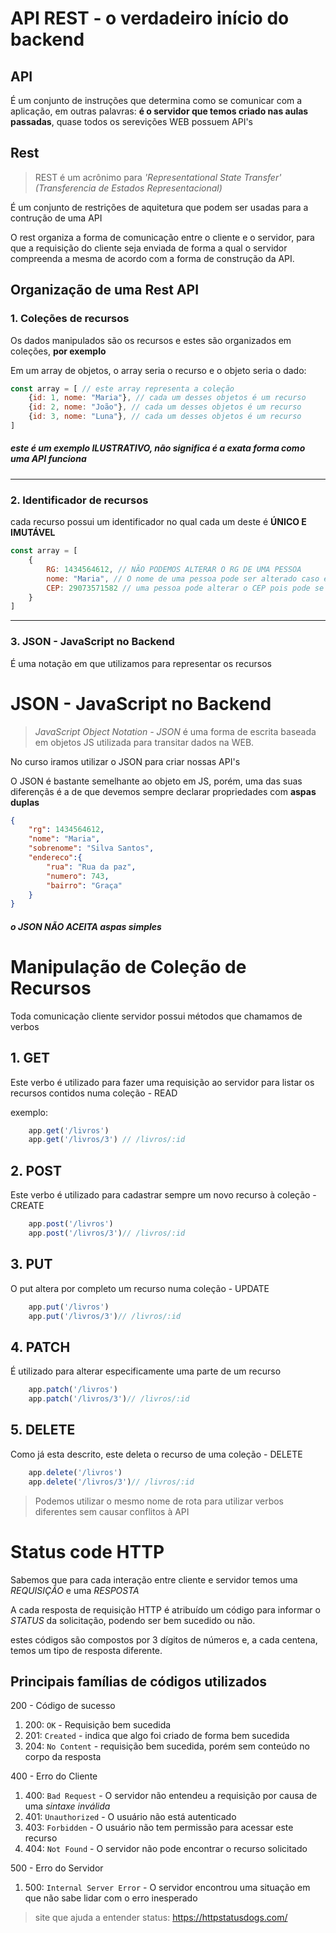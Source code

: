 # API REST - o verdadeiro início do backend

## API
É um conjunto de instruções que determina como se comunicar com a aplicação, em outras palavras: **é o servidor que temos criado nas aulas passadas**, quase todos os serevições WEB possuem API's

## Rest
> REST é um acrônimo para *'Representational State Transfer' (Transferencia de Estados Representacional)*

É um conjunto de restrições de aquitetura que podem ser usadas para a contrução de uma API


O rest organiza a forma de comunicação entre o cliente e o servidor, para que a requisição do cliente seja enviada de forma a qual o servidor compreenda a mesma de acordo com a forma de construção da API. 

## Organização de uma Rest API

### 1. Coleções de recursos
Os dados manipulados são os recursos e estes são organizados em coleções, **por exemplo**

Em um array de objetos, o array seria o recurso e o objeto seria o dado:

``` javascript
const array = [ // este array representa a coleção
    {id: 1, nome: "Maria"}, // cada um desses objetos é um recurso
    {id: 2, nome: "João"}, // cada um desses objetos é um recurso
    {id: 3, nome: "Luna"}, // cada um desses objetos é um recurso
]
```


##### este é um exemplo **ILUSTRATIVO**, não significa é a exata forma como uma API funciona

---

### 2. Identificador de recursos
cada recurso possui um identificador no qual cada um deste é **ÚNICO E IMUTÁVEL**

``` javascript
const array = [ 
    {
        RG: 1434564612, // NÃO PODEMOS ALTERAR O RG DE UMA PESSOA
        nome: "Maria", // O nome de uma pessoa pode ser alterado caso ela queira
        CEP: 29073571582 // uma pessoa pode alterar o CEP pois pode se mudar
    }
]
```

---

### 3. JSON - JavaScript no Backend
É uma notação em que utilizamos para representar os recursos


# JSON - JavaScript no Backend
> *JavaScript Object Notation - JSON* é uma forma de escrita baseada em objetos JS utilizada para transitar dados na WEB.

No curso iramos utilizar o JSON para criar nossas API's

O JSON é bastante semelhante ao objeto em JS, porém, uma das suas diferençãs é a de que devemos sempre declarar propriedades com **aspas duplas**
```json
{
    "rg": 1434564612,
    "nome": "Maria",
    "sobrenome": "Silva Santos",
    "endereco":{
        "rua": "Rua da paz",
        "numero": 743,
        "bairro": "Graça"
    }
}
```
##### o JSON **NÃO ACEITA** aspas simples

# Manipulação de Coleção de Recursos
Toda comunicação cliente servidor possui métodos que chamamos de verbos



## 1. GET

Este verbo é utilizado para fazer uma requisição ao servidor para listar os recursos contidos numa coleção - READ

exemplo: 
``` javascript
    app.get('/livros')
    app.get('/livros/3') // /livros/:id
```

## 2. POST
Este verbo é utilizado para cadastrar sempre um novo recurso à coleção - CREATE

``` javascript
    app.post('/livros')
    app.post('/livros/3')// /livros/:id
```


## 3. PUT
O put altera por completo um recurso numa coleção - UPDATE

``` javascript
    app.put('/livros')
    app.put('/livros/3')// /livros/:id
```

## 4. PATCH
É utilizado para alterar especificamente uma parte de um recurso

``` javascript
    app.patch('/livros')
    app.patch('/livros/3')// /livros/:id
```
## 5. DELETE
Como já esta descrito, este deleta o recurso de uma coleção - DELETE

``` javascript
    app.delete('/livros')
    app.delete('/livros/3')// /livros/:id
```

> Podemos utilizar o mesmo nome de rota para utilizar verbos diferentes sem causar conflitos à API


# Status code HTTP
Sabemos que para cada interação entre cliente e servidor temos uma *REQUISIÇÃO* e uma *RESPOSTA*

A cada resposta de requisição HTTP é atribuído um código para informar o *STATUS* da solicitação, podendo ser bem sucedido ou não.

estes códigos são compostos por 3 dígitos de números e, a cada centena, temos um tipo de resposta diferente.
## Principais famílias de códigos utilizados
200 - Código de sucesso
1. 200: `OK` -  Requisição bem sucedida
2. 201: `Created` - indica que algo foi criado de forma bem sucedida 
3. 204: `No Content` - requisição bem sucedida, porém sem conteúdo no corpo da resposta

400 - Erro do Cliente
1. 400: `Bad Request` - O servidor não entendeu a requisição por causa de  uma *sintaxe inválida*
2. 401: `Unauthorized` - O usuário não está autenticado
3. 403: `Forbidden` - O usuário não tem permissão para acessar este recurso
4. 404: `Not Found` - O servidor não pode encontrar o recurso solicitado

500 - Erro do Servidor
1. 500: `Internal Server Error` - O servidor encontrou uma situação em que não sabe lidar com o erro inesperado

> site que ajuda a entender status: https://httpstatusdogs.com/
